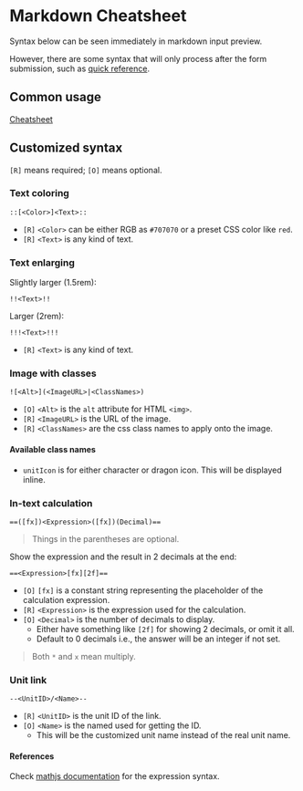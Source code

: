 # Markdown Cheatsheet

Syntax below can be seen immediately in markdown input preview.

However, there are some syntax that will only process after the form submission,
such as [quick reference](/doc/quickReference.md).

## Common usage

[Cheatsheet](https://www.markdownguide.org/cheat-sheet/)

## Customized syntax

`[R]` means required; `[O]` means optional.

### Text coloring

```
::[<Color>]<Text>::
```

- `[R]` `<Color>` can be either RGB as `#707070` or a preset CSS color like `red`.
- `[R]` `<Text>` is any kind of text.

### Text enlarging

Slightly larger (1.5rem):

```
!!<Text>!!
```

Larger (2rem):

```
!!!<Text>!!!
```

- `[R]` `<Text>` is any kind of text.

### Image with classes

```
![<Alt>](<ImageURL>|<ClassNames>)
```

- `[O]` `<Alt>` is the `alt` attribute for HTML `<img>`.
- `[R]` `<ImageURL>` is the URL of the image.
- `[R]` `<ClassNames>` are the css class names to apply onto the image.

#### Available class names

- `unitIcon` is for either character or dragon icon. This will be displayed inline.

### In-text calculation

```
==([fx])<Expression>([fx])(Decimal)==
```

> Things in the parentheses are optional.

Show the expression and the result in 2 decimals at the end:

```
==<Expression>[fx][2f]==
```

- `[O]` `[fx]` is a constant string representing the placeholder of the calculation expression.
- `[R]` `<Expression>` is the expression used for the calculation.
- `[O]` `<Decimal>` is the number of decimals to display.
  - Either have something like `[2f]` for showing 2 decimals, or omit it all.
  - Default to 0 decimals i.e., the answer will be an integer if not set.

> Both `*` and `x` mean multiply.

### Unit link

```
--<UnitID>/<Name>--
```

- `[R]` `<UnitID>` is the unit ID of the link.
- `[O]` `<Name>` is the named used for getting the ID.
  - This will be the customized unit name instead of the real unit name.

#### References

Check [mathjs documentation](https://mathjs.org/docs/expressions/syntax.html)
for the expression syntax.
